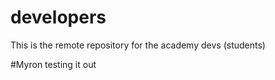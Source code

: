 # developers

This is the remote repository for the academy devs (students)

#Myron testing it out 
